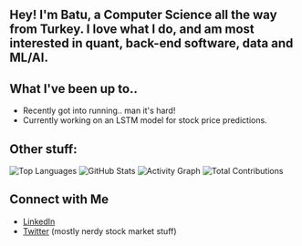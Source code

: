## Hey! I'm Batu, a Computer Science all the way from Turkey. I love what I do, and am most interested in quant, back-end software, data and ML/AI.

## What I've been up to..
- Recently got into running.. man it's hard!
- Currently working on an LSTM model for stock price predictions.

## Other stuff:
![Top Languages](https://github-readme-stats.vercel.app/api/top-langs/?username=Batu-end&layout=compact&theme=radical)
![GitHub Stats](https://github-readme-stats.vercel.app/api?username=Batu-end&show_icons=true&theme=radical)
![Activity Graph](https://github-profile-summary-cards.vercel.app/api/cards/profile-details?username=Batu-end&theme=radical)
![Total Contributions](https://github-profile-summary-cards.vercel.app/api/cards/stats?username=Batu-end&theme=radical)


## Connect with Me
- [LinkedIn](https://www.linkedin.com/in/batu-demirtas-ba83812ba/)
- [Twitter](https://x.com/finansender) (mostly nerdy stock market stuff)
